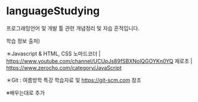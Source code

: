 # languageStudying
프로그래밍언어 및 개발 툴 관련 개념정리 및 자습 흔적입니다.

학습 정보 출처)

  ＊Javascript & HTML, CSS
    노마드코더 | https://www.youtube.com/channel/UCUpJs89fSBXNolQGOYKn0YQ
    제로초 | https://www.zerocho.com/category/JavaScript
                            
  ＊Git : 여름방학 특강 학습자료 및 https://git-scm.com 참조
  
  ※배우는대로 추가
  
